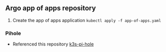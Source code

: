 ## Argo app of apps repository

1. Create the app of apps application `kubectl apply -f app-of-apps.yaml`

### Pihole

- Referenced this repository [k3s-pi-hole](https://github.com/colin-mccarthy/k3s-pi-hole)


